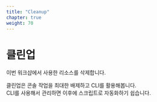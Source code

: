 ```yaml
---
title: "Cleanup"
chapter: true
weight: 70
---
```


# 클린업

이번 워크샵에서 사용한 리소스를 삭제합니다.

클린업은 콘솔 작업을 최대한 배제하고 CLI를 활용해봅니다.<br/>
CLI를 사용해서 관리하면 이후에 스크립트로 자동화하기 쉽습니다.<br/>